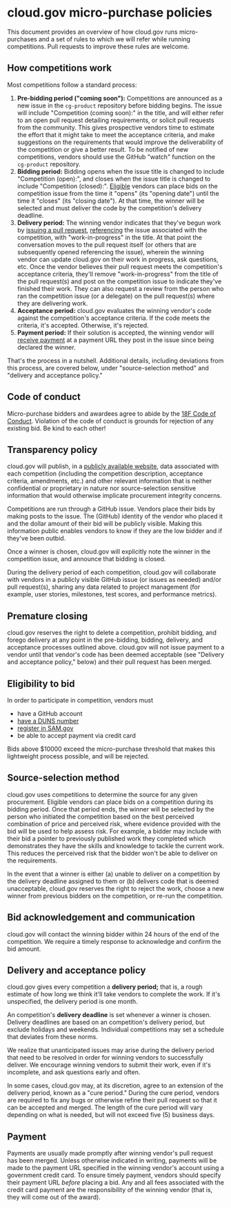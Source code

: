 cloud.gov micro-purchase policies
========

This document provides an overview of how cloud.gov runs micro-purchases and a set of rules to which we will refer while running competitions. Pull requests to improve these rules are welcome.

How competitions work
---------------------

Most competitions follow a standard process:

1.  **Pre-bidding period ("coming soon"):** Competitions are announced as a new issue in the `cg-product` repository before bidding begins. The issue will include "Competition (coming soon):" in the title, and will either refer to an open pull request detailing requirements, or solicit pull requests from the community. This gives prospective vendors time to estimate the effort that it might take to meet the acceptance criteria, and make suggestions on the requirements that would improve the deliverability of the competition or give a better result. To be notified of new competitions, vendors should use the GitHub "watch" function on the `cg-product` repository.
2.  **Bidding period:** Bidding opens when the issue title is changed to include "Competition (open):", and closes when the issue title is changed to include "Competition (closed):". [Eligible](#eligibility-to-bid) vendors can place bids on the competition issue from the time it "opens" (its "opening date") until the time it "closes" (its "closing date"). At that time, the winner will be selected and must deliver the code by the competition's delivery deadline.
3.  **Delivery period:** The winning vendor indicates that they've begun work by [issuing a pull request](https://help.github.com/articles/using-pull-requests/), [referencing](https://guides.github.com/features/issues/#notifications) the issue associated with the competition, with "work-in-progress" in the title. At that point the conversation moves to the pull request itself (or others that are subsequently opened referencing the issue), wherein the winning vendor can update cloud.gov on their work in progress, ask questions, etc. Once the vendor believes their pull request meets the competition's acceptance criteria, they'll remove "work-in-progress" from the title of the pull request(s) and post on the competition issue to indicate they've finished their work. They can also request a review from the person who ran the competition issue (or a delegate) on the pull request(s) where they are delivering work.
4.  **Acceptance period:** cloud.gov evaluates the winning vendor's code against the competition's acceptance criteria. If the code meets the criteria, it's accepted. Otherwise, it's rejected.
5.  **Payment period:** If their solution is accepted, the winning vendor will [receive payment](getting-paid.md) at a payment URL they post in the issue since being declared the winner.

That's the process in a nutshell. Additional details, including deviations from this process, are covered below, under "source-selection method" and "delivery and acceptance policy."

Code of conduct
---------------

Micro-purchase bidders and awardees agree to abide by the [18F Code of Conduct](https://github.com/18F/code-of-conduct/blob/master/code-of-conduct.md). Violation of the code of conduct is grounds for rejection of any existing bid. Be kind to each other!

Transparency policy
-------------------

cloud.gov will publish, in a [publicly available website](https://github.com/18F/cg-product/tree/master/auctions), data associated with each competition (including the competition description, acceptance criteria, amendments, etc.) and other relevant information that is neither confidential or proprietary in nature nor source-selection sensitive information that would otherwise implicate procurement integrity concerns.

Competitions are run through a GitHub issue. Vendors place their bids by making posts to the issue. The (GitHub) identity of the vendor who placed it and the dollar amount of their bid will be publicly visible. Making this information public enables vendors to know if they are the low bidder and if they've been outbid.

Once a winner is chosen, cloud.gov will explicitly note the winner in the competition issue, and announce that bidding is closed.

During the delivery period of each competition, cloud.gov will collaborate with vendors in a publicly visible GitHub issue (or issues as needed) and/or pull request(s), sharing any data related to project management (for example, user stories, milestones, test scores, and performance metrics).

Premature closing
-----------------

cloud.gov reserves the right to delete a competition, prohibit bidding, and forego delivery at any point in the pre-bidding, bidding, delivery, and acceptance processes outlined above. cloud.gov will not issue payment to a vendor until that vendor's code has been deemed acceptable (see "Delivery and acceptance policy," below) and their pull request has been merged.

Eligibility to bid
------------------

In order to participate in competition, vendors must 

- have a GitHub account
- [have a DUNS number](becoming-a-vendor.md)
- [register in SAM.gov](becoming-a-vendor.md)
- be able to accept payment via credit card

Bids above $10000 exceed the micro-purchase threshold that makes this lightweight process possible, and will be rejected.

Source-selection method
-----------------------

cloud.gov uses competitions to determine the source for any given procurement. Eligible vendors can place bids on a competition during its bidding period. Once that period ends, the winner will be selected by the person who initiated the competition based on the best perceived combination of price and perceived risk, where evidence provided with the bid will be used to help assess risk. For example, a bidder may include with their bid a pointer to previously published work they completed which demonstrates they have the skills and knowledge to tackle the current work. This reduces the perceived risk that the bidder won't be able to deliver on the requirements.

In the event that a winner is either (a) unable to deliver on a competition by the delivery deadline assigned to them or (b) delivers code that is deemed unacceptable, cloud.gov reserves the right to reject the work, choose a new winner from previous bidders on the competition, or re-run the competition.

Bid acknowledgement and communication
-------------------------------------

cloud.gov will contact the winning bidder within 24 hours of the end of the competition. We require a timely response to acknowledge and confirm the bid amount.

Delivery and acceptance policy
------------------------------

cloud.gov gives every competition a **delivery period;** that is, a rough estimate of how long we think it'll take vendors to complete the work. If it's unspecified, the delivery period is one month.

An competition's **delivery deadline** is set whenever a winner is chosen. Delivery deadlines are based on an competition's delivery period, but exclude holidays and weekends. Individual competitions may set a schedule that deviates from these norms.

We realize that unanticipated issues may arise during the delivery period that need to be resolved in order for winning vendors to successfully deliver. We encourage winning vendors to submit their work, even if it's incomplete, and ask questions early and often.

In some cases, cloud.gov may, at its discretion, agree to an extension of the delivery period, known as a "cure period." During the cure period, vendors are required to fix any bugs or otherwise refine their pull request so that it can be accepted and merged. The length of the cure period will vary depending on what is needed, but will not exceed five (5) business days.

Payment
-------

Payments are usually made promptly after winning vendor's pull request has been merged. Unless otherwise indicated in writing, payments will be made to the payment URL specified in the winning vendor's account using a government credit card. To ensure timely payment, vendors should specify their payment URL _before_ placing a bid. Any and all fees associated with the credit card payment are the responsibility of the winning vendor (that is, they will come out of the award).

